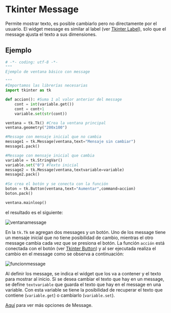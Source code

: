 # Tkinter Message
Permite mostrar texto, es posible cambiarlo pero no directamente por el usuario. El widget message es similar al label (ver [Tkinter Label](https://juan-suarezp.github.io/Tk/content/label.html)), solo que el message ajusta el texto a sus dimensiones.

## Ejemplo

```python
# -*- coding: utf-8 -*-
"""
Ejemplo de ventana básico con message

"""
#Importamos las librerías necesarias
import tkinter as tk

def accion(): #Suma 1 al valor anterior del message
    cont = int(variable.get())
    cont = cont+1
    variable.set(str(cont))

ventana = tk.Tk() #Crea la ventana principal
ventana.geometry("200x100")

#Message con mensaje inicial que no cambia
message1 = tk.Message(ventana,text="Mensaje sin cambiar")
message1.pack()

#Message con mensaje inicial que cambia
variable = tk.StringVar()
variable.set("0") #Texto inicial
message2 = tk.Message(ventana,textvariable=variable)
message2.pack()
    
#Se crea el botón y se conecta con la función
boton = tk.Button(ventana,text="Aumentar",command=accion)
boton.pack()

ventana.mainloop()
```
el resultado es el siguiente:

![ventanamessage](https://user-images.githubusercontent.com/58320351/128614435-313a5166-a130-4076-bcfe-6e461e685efd.png)

En la `tk.Tk` se agregan dos messages y un botón. Uno de los message tiene un mensaje inicial que no tiene posibilidad de cambio, mientras el otro message cambia cada vez que se presiona el botón. La función `acción` está conectada con el botón (ver [Tkinter Button](https://juan-suarezp.github.io/Tk/content/button.html)) y al ser ejecutada realiza el cambio en el message como se observa a continuación:

![funcionmessage](https://user-images.githubusercontent.com/58320351/128614438-488db0be-f35d-4aa4-9b7c-66513f4c4067.png)

Al definir los message, se indica el widget que los va a contener y el texto para mostrar al inicio. Si se desea cambiar el texto que hay en un message, se define `textvariable` que guarda el texto que hay en el message en una variable. Con esta variable se tiene la posibilidad de recuperar el texto que contiene (`variable.get`) o cambiarlo (`variable.set`).

[Aquí](https://www.tutorialspoint.com/python3/tk_message.htm) para ver más opciones de Message.

